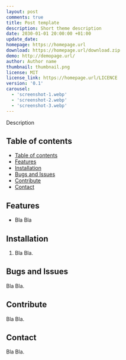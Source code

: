 ```yaml
---
layout: post
comments: true
title: Post template
description: Short theme description 
date: 2030-01-01 20:00:00 +01:00
update_date:
homepage: https://homepage.url
download: https://homepage.url/download.zip
demo: http://demopage.url/
author: Author name
thumbnail: thumbnail.png
license: MIT
license_link: https://homepage.url/LICENCE
version: '0.1'
carousel:
  - 'screenshot-1.webp'
  - 'screenshot-2.webp'
  - 'screenshot-3.webp'
---
```


Description

## Table of contents

- [Table of contents](#table-of-contents)
- [Features](#features)
- [Installation](#installation)
- [Bugs and Issues](#bugs-and-issues)
- [Contribute](#contribute)
- [Contact](#contact)

## Features

- Bla Bla

## Installation

1. Bla Bla.

## Bugs and Issues

Bla Bla.

## Contribute

Bla Bla.

## Contact

Bla Bla.

